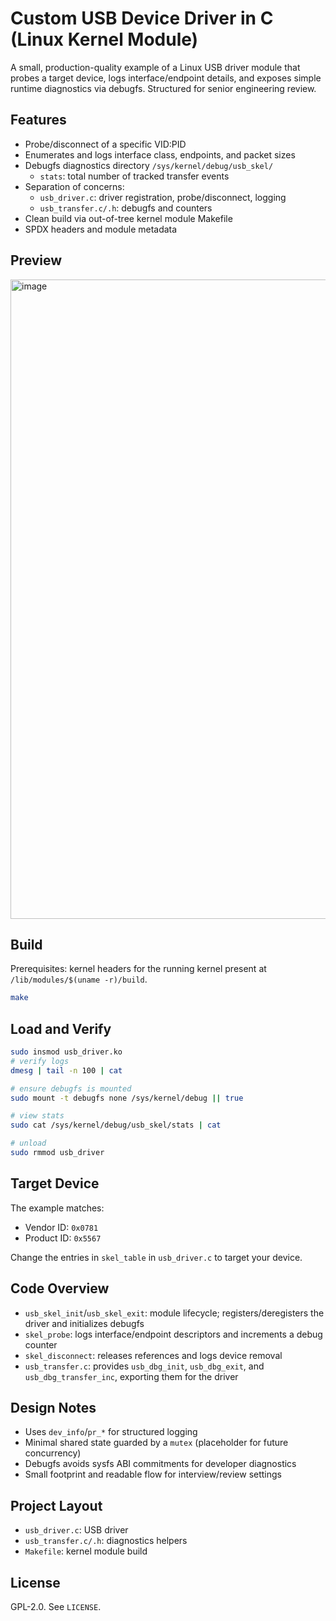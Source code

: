 # Custom USB Device Driver in C (Linux Kernel Module)

A small, production-quality example of a Linux USB driver module that probes a target device, logs interface/endpoint details, and exposes simple runtime diagnostics via debugfs. Structured for senior engineering review.

## Features
- Probe/disconnect of a specific VID:PID
- Enumerates and logs interface class, endpoints, and packet sizes
- Debugfs diagnostics directory `/sys/kernel/debug/usb_skel/`
  - `stats`: total number of tracked transfer events
- Separation of concerns:
  - `usb_driver.c`: driver registration, probe/disconnect, logging
  - `usb_transfer.c/.h`: debugfs and counters
- Clean build via out-of-tree kernel module Makefile
- SPDX headers and module metadata

## Preview
<img width="1500" height="1023" alt="image" src="https://github.com/user-attachments/assets/789b5086-d78f-4f30-acfd-c921fb4439c2" />

## Build
Prerequisites: kernel headers for the running kernel present at `/lib/modules/$(uname -r)/build`.
```bash
make
```

## Load and Verify
```bash
sudo insmod usb_driver.ko
# verify logs
dmesg | tail -n 100 | cat

# ensure debugfs is mounted
sudo mount -t debugfs none /sys/kernel/debug || true

# view stats
sudo cat /sys/kernel/debug/usb_skel/stats | cat

# unload
sudo rmmod usb_driver
```

## Target Device
The example matches:
- Vendor ID: `0x0781`
- Product ID: `0x5567`

Change the entries in `skel_table` in `usb_driver.c` to target your device.

## Code Overview
- `usb_skel_init`/`usb_skel_exit`: module lifecycle; registers/deregisters the driver and initializes debugfs
- `skel_probe`: logs interface/endpoint descriptors and increments a debug counter
- `skel_disconnect`: releases references and logs device removal
- `usb_transfer.c`: provides `usb_dbg_init`, `usb_dbg_exit`, and `usb_dbg_transfer_inc`, exporting them for the driver

## Design Notes
- Uses `dev_info`/`pr_*` for structured logging
- Minimal shared state guarded by a `mutex` (placeholder for future concurrency)
- Debugfs avoids sysfs ABI commitments for developer diagnostics
- Small footprint and readable flow for interview/review settings

## Project Layout
- `usb_driver.c`: USB driver
- `usb_transfer.c/.h`: diagnostics helpers
- `Makefile`: kernel module build

## License
GPL-2.0. See `LICENSE`.
